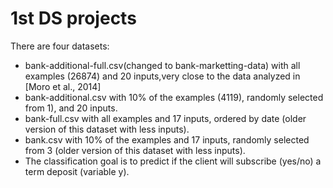 # 1st DS projects
There are four datasets:
- bank-additional-full.csv(changed to bank-marketting-data) with all examples (26874) and 20 inputs,very close to the data analyzed in [Moro et al., 2014]
- bank-additional.csv with 10% of the examples (4119), randomly selected from 1), and 20 inputs. 
- bank-full.csv with all examples and 17 inputs, ordered by date (older version of this dataset with less inputs). 
- bank.csv with 10% of the examples and 17 inputs, randomly selected from 3 (older version of this dataset with less inputs). 
- The classification goal is to predict if the client will subscribe (yes/no) a term deposit (variable y).


